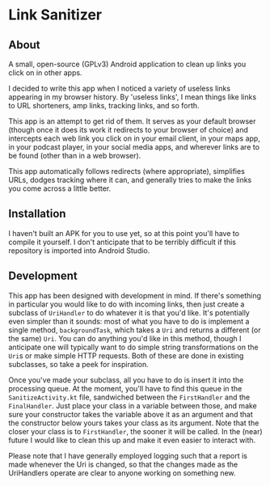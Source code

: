 # Link Sanitizer

## About

A small, open-source (GPLv3) Android application to clean up links you click on in other apps.

I decided to write this app when I noticed a variety of useless links appearing in my browser history.
By 'useless links', I mean things like links to URL shorteners, amp links, tracking links, and so forth.

This app is an attempt to get rid of them. It serves as your default browser
(though once it does its work it redirects to your browser of choice)
and intercepts each web link you click on in your email client, in your maps app, in your podcast player,
in your social media apps, and wherever links are to be found (other than in a web browser).

This app automatically follows redirects (where appropriate), simplifies URLs,
dodges tracking where it can, and generally tries to make the links you come across a little better. 

## Installation

I haven't built an APK for you to use yet, so at this point you'll have to compile it yourself.
I don't anticipate that to be terribly difficult if this repository is imported into Android Studio.

## Development

This app has been designed with development in mind.
If there's something in particular you would like to do with incoming links,
then just create a subclass of `UriHandler` to do whatever it is that you'd like.
It's potentially even simpler than it sounds: most of what you have to do is implement a single method,
`backgroundTask`, which takes a `Uri` and returns a different (or the same) `Uri`.
You can do anything you'd like in this method, though I anticipate one will typically want to do
simple string transformations on the `Uri`s or make simple HTTP requests.
Both of these are done in existing subclasses, so take a peek for inspiration.

Once you've made your subclass, all you have to do is insert it into the processing queue.
At the moment, you'll have to find this queue in the `SanitizeActivity.kt` file,
sandwiched between the `FirstHandler` and the `FinalHandler`.
Just place your class in a variable between those,
and make sure your constructor takes the variable above it as an argument
and that the constructor below yours takes your class as its argument.
Note that the closer your class is to `FirstHandler`, the sooner it will be called.
In the (near) future I would like to clean this up and make it even easier to interact with.

Please note that I have generally employed logging such that a report is made whenever the Uri is changed,
so that the changes made as the UriHandlers operate are clear to anyone working on something new.